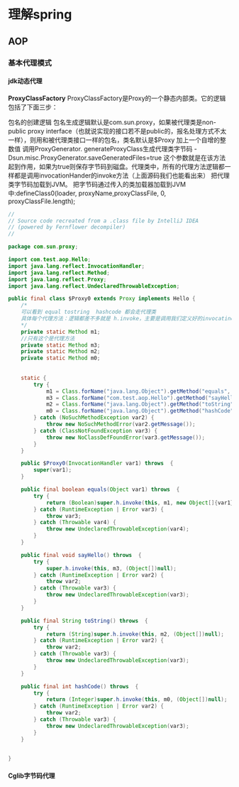 # 理解spring

## AOP

### 基本代理模式

#### jdk动态代理

**ProxyClassFactory**
ProxyClassFactory是Proxy的一个静态内部类。它的逻辑包括了下面三步：

包名的创建逻辑
		包名生成逻辑默认是com.sun.proxy，如果被代理类是non-public proxy interface（也就说实现的接口若不是public的，报名处理方式不太一样），则用和被代理类接口一样的包名，类名默认是$Proxy 加上一个自增的整数值
		调用ProxyGenerator. generateProxyClass生成代理类字节码
-Dsun.misc.ProxyGenerator.saveGeneratedFiles=true 这个参数就是在该方法起到作用，如果为true则保存字节码到磁盘。代理类中，所有的代理方法逻辑都一样都是调用invocationHander的invoke方法（上面源码我们也能看出来）
把代理类字节码加载到JVM。
		把字节码通过传入的类加载器加载到JVM中:defineClass0(loader, proxyName,proxyClassFile, 0, proxyClassFile.length);

```java
//
// Source code recreated from a .class file by IntelliJ IDEA
// (powered by Fernflower decompiler)
//

package com.sun.proxy;

import com.test.aop.Hello;
import java.lang.reflect.InvocationHandler;
import java.lang.reflect.Method;
import java.lang.reflect.Proxy;
import java.lang.reflect.UndeclaredThrowableException;

public final class $Proxy0 extends Proxy implements Hello {
    /*
    可以看到 equal tostring  hashcode 都会走代理类
    具体每个代理方法：逻辑都差不多就是 h.invoke，主要是调用我们定义好的invocatinoHandler逻辑,触发目标对象target上对应的方法;
    */
    private static Method m1;
    //只有这个是代理方法
    private static Method m3;
    private static Method m2;
    private static Method m0;
    
    
    static {
        try {
            m1 = Class.forName("java.lang.Object").getMethod("equals", Class.forName("java.lang.Object"));
            m3 = Class.forName("com.test.aop.Hello").getMethod("sayHello");
            m2 = Class.forName("java.lang.Object").getMethod("toString");
            m0 = Class.forName("java.lang.Object").getMethod("hashCode");
        } catch (NoSuchMethodException var2) {
            throw new NoSuchMethodError(var2.getMessage());
        } catch (ClassNotFoundException var3) {
            throw new NoClassDefFoundError(var3.getMessage());
        }
    }

    public $Proxy0(InvocationHandler var1) throws  {
        super(var1);
    }

    public final boolean equals(Object var1) throws  {
        try {
            return (Boolean)super.h.invoke(this, m1, new Object[]{var1});
        } catch (RuntimeException | Error var3) {
            throw var3;
        } catch (Throwable var4) {
            throw new UndeclaredThrowableException(var4);
        }
    }

    public final void sayHello() throws  {
        try {
            super.h.invoke(this, m3, (Object[])null);
        } catch (RuntimeException | Error var2) {
            throw var2;
        } catch (Throwable var3) {
            throw new UndeclaredThrowableException(var3);
        }
    }

    public final String toString() throws  {
        try {
            return (String)super.h.invoke(this, m2, (Object[])null);
        } catch (RuntimeException | Error var2) {
            throw var2;
        } catch (Throwable var3) {
            throw new UndeclaredThrowableException(var3);
        }
    }

    public final int hashCode() throws  {
        try {
            return (Integer)super.h.invoke(this, m0, (Object[])null);
        } catch (RuntimeException | Error var2) {
            throw var2;
        } catch (Throwable var3) {
            throw new UndeclaredThrowableException(var3);
        }
    }

    
}

```



#### Cglib字节码代理